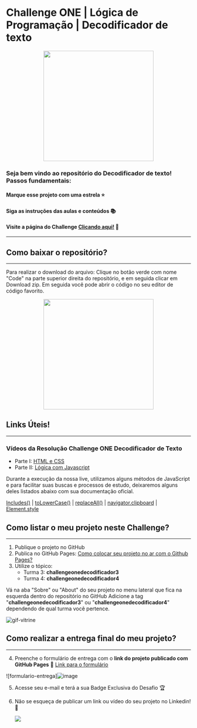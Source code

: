 # Challenge ONE | Lógica de Programação | Decodificador de texto

<p align="center" >
     <img width="300" heigth="200" src="https://user-images.githubusercontent.com/91544872/157673876-2c51fc09-5bed-48c0-aad3-97fc7fa64d1d.png">
</p>

### Seja bem vindo ao repositório do Decodificador de texto! Passos fundamentais:

#### Marque esse projeto com uma estrela ⭐
#### Siga as instruções das aulas e conteúdos 📚
#### Visite a página do Challenge [Clicando aqui!](https://www.alura.com.br/challenges/challenge-one-logica) 📃
---

## Como baixar o repositório?
---
Para realizar o download do arquivo: Clique no botão verde com nome "Code" na parte superior direita do repositório, e em seguida clicar em Download zip. Em seguida você pode abrir o código no seu editor de código favorito.

<p align="center" >
     <img width="300" heigth="200" src="https://user-images.githubusercontent.com/101413385/185686126-23339f8c-ecf9-44b8-9c52-996c50750254.png">
</p>

## Links Úteis!
---
### Vídeos da Resolução Challenge ONE Decodificador de Texto

 - Parte I: [HTML e CSS](https://www.youtube.com/watch?v=04QvWw4aHlk)
 - Parte II: [Lógica com Javascript](https://www.youtube.com/watch?v=e3PasHJMIF8)

Durante a execução da nossa live, utilizamos alguns métodos de JavaScript e para facilitar suas buscas e processos de estudo, deixaremos alguns deles listados abaixo com sua documentação oficial.

  [Includes()](https://developer.mozilla.org/pt-BR/docs/Web/JavaScript/Reference/Global_Objects/Array/includes) |
  [toLowerCase()](https://developer.mozilla.org/pt-BR/docs/Web/JavaScript/Reference/Global_Objects/String/toLowerCase) |
  [replaceAll()](https://developer.mozilla.org/pt-BR/docs/Web/JavaScript/Reference/Global_Objects/String/replaceAll) |
  [navigator.clipboard](https://developer.mozilla.org/en-US/docs/Mozilla/Add-ons/WebExtensions/Interact_with_the_clipboard) |
  [Element.style](https://www.w3schools.com/jsref/dom_obj_style.asp)

## Como listar o meu projeto neste Challenge?
---

1) Publique o projeto no GitHub
2) Publica no GitHub Pages: [Como colocar seu projeto no ar com o Github Pages?](https://www.alura.com.br/artigos/como-colocar-projeto-no-ar-com-github-pages) 
3) Utilize o tópico:
     - Turma 3: **challengeonedecodificador3**
     - Turma 4: **challengeonedecodificador4**


Vá na aba "Sobre" ou "About" do seu projeto no menu lateral que fica na esquerda dentro do repositório no GitHub
Adicione a tag "**challengeonedecodificador3**" ou "**challengeonedecodificador4**" dependendo de qual turma você pertence.

![gif-vitrine](https://user-images.githubusercontent.com/91544872/153601047-62aee6cb-e3cf-42b3-92c3-7130c996113f.gif)

## Como realizar a entrega final do meu projeto?
---

4) Preenche o formulário de entrega com o **link do projeto publicado com GitHub Pages**
🔹 [Link para o formulário](https://lp.alura.com.br/alura-latam-entrega-challenge-one-portugues)

![formulario-entrega]![image](https://user-images.githubusercontent.com/92184087/208179699-a9fc5b9e-c9b5-4dab-a711-43ddfbcd00d0.png)

5) Acesse seu e-mail e terá a sua Badge Exclusiva do Desafio 🏆
6) Não se esqueça de publicar um link ou vídeo do seu projeto no Linkedin! 🏁

    <a href="https://www.linkedin.com/company/alura-latam/mycompany/" target="_blank"><img src="https://img.shields.io/badge/-LinkedIn-%230077B5?style=for-the-badge&logo=linkedin&logoColor=white" target="_blank"></a>    
